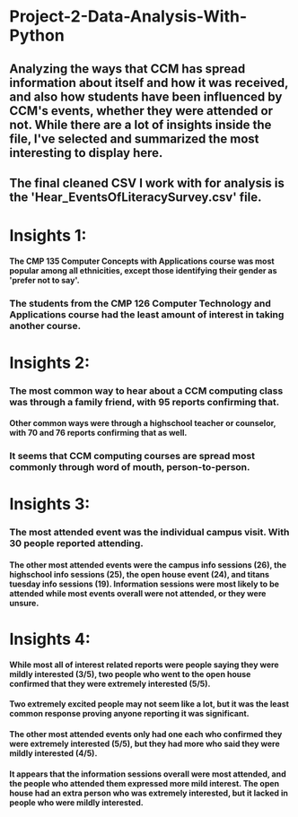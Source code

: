 # Project-2-Data-Analysis-With-Python
## Analyzing the ways that CCM has spread information about itself and how it was received, and also how students have been influenced by CCM's events, whether they were attended or not. While there are a lot of insights inside the file, I've selected and summarized the most interesting to display here.
## The final cleaned CSV I work with for analysis is the 'Hear_EventsOfLiteracySurvey.csv' file.


# Insights 1:
#### The CMP 135 Computer Concepts with Applications course was most popular among all ethnicities, except those identifying their gender as 'prefer not to say'.
### The students from the CMP 126 Computer Technology and Applications course had the least amount of interest in taking another course.


# Insights 2:
### The most common way to hear about a CCM computing class was through a family friend, with 95 reports confirming that.
#### Other common ways were through a highschool teacher or counselor, with 70 and 76 reports confirming that as well.
### It seems that CCM computing courses are spread most commonly through word of mouth, person-to-person.

# Insights 3:
### The most attended event was the individual campus visit. With 30 people reported attending.
#### The other most attended events were the campus info sessions (26), the highschool info sessions (25), the open house event (24), and titans tuesday info sessions (19). Information sessions were most likely to be attended while most events overall were not attended, or they were unsure.

# Insights 4:
#### While most all of interest related reports were people saying they were mildly interested (3/5), two people who went to the open house confirmed that they were extremely interested (5/5).
#### Two extremely excited people may not seem like a lot, but it was the least common response proving anyone reporting it was significant.
#### The other most attended events only had one each who confirmed they were extremely interested (5/5), but they had more who said they were mildly interested (4/5).
#### It appears that the information sessions overall were most attended, and the people who attended them expressed more mild interest. The open house had an extra person who was extremely interested, but it lacked in people who were mildly interested.
